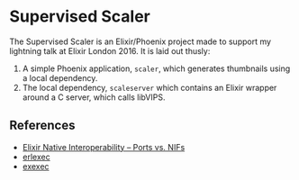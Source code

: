 # Supervised Scaler

The Supervised Scaler is an Elixir/Phoenix project made to support my lightning talk at Elixir London 2016. It is laid out thusly:

1.  A simple Phoenix application, `scaler`, which generates thumbnails using a local dependency.
2.  The local dependency, `scaleserver` which contains an Elixir wrapper around a C server, which calls libVIPS.

## References

* [Elixir Native Interoperability – Ports vs. NIFs](https://spin.atomicobject.com/2015/03/16/elixir-native-interoperability-ports-vs-nifs/)
* [erlexec](https://github.com/saleyn/erlexec)
* [exexec](https://github.com/antipax/exexec)
